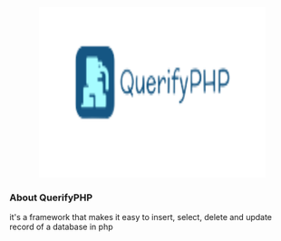 <p align="center">
  <img src="img/querify.PNG" width="400" height="300" alt="QuerifyPHP">
</p>

### About QuerifyPHP
it's a framework that makes it easy to insert, select, delete and update record of a database in php
